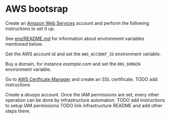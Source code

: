 # AWS bootsrap

Create an [Amazon Web Services](https://aws.amazon.com) account and perform the following instructions to set it up.

See [env/README.md](../env/README.md) for information about environment variables mentioned below.

Get the AWS account id and set the `AWS_ACCOUNT_ID` environment variable.

Buy a domain, for instance _example.com_ and set the `DNS_DOMAIN` environment variable.

Go to [AWS Certficate Manager](https://aws.amazon.com/certificate-manager/) and create an SSL certificate.
TODO add instructions

Create a _devops_ account. Once the IAM permissions are set, every other operation can be done by infrastructure automation.
TODO add instructions to setup IAM permissions
TODO link infrastructure README and add other steps there.
